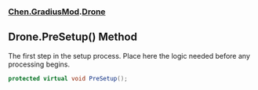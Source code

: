 
### [Chen.GradiusMod](./Chen-GradiusMod 'Chen.GradiusMod').[Drone](./Chen-GradiusMod-Drone 'Chen.GradiusMod.Drone')

## Drone.PreSetup() Method
The first step in the setup process. Place here the logic needed before any processing begins.  
```csharp
protected virtual void PreSetup();
```

